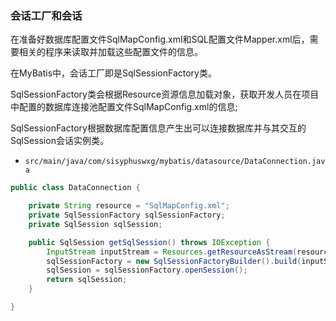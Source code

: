 



### 会话工厂和会话


在准备好数据库配置文件SqlMapConfig.xml和SQL配置文件Mapper.xml后，需要相关的程序来读取并加载这些配置文件的信息。

在MyBatis中，会话工厂即是SqlSessionFactory类。

SqlSessionFactory类会根据Resource资源信息加载对象，获取开发人员在项目中配置的数据库连接池配置文件SqlMapConfig.xml的信息;

SqlSessionFactory根据数据库配置信息产生出可以连接数据库并与其交互的SqlSession会话实例类。



- `src/main/java/com/sisyphuswxg/mybatis/datasource/DataConnection.java`
```java
public class DataConnection {

    private String resource = "SqlMapConfig.xml";
    private SqlSessionFactory sqlSessionFactory;
    private SqlSession sqlSession;

    public SqlSession getSqlSession() throws IOException {
        InputStream inputStream = Resources.getResourceAsStream(resource);
        sqlSessionFactory = new SqlSessionFactoryBuilder().build(inputStream);
        sqlSession = sqlSessionFactory.openSession();
        return sqlSession;
    }

}
```